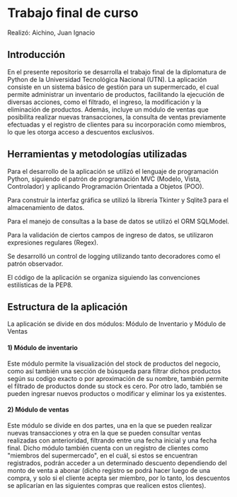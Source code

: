 # Trabajo final de curso
 Realizó: Aichino, Juan Ignacio

## Introducción

En el presente repositorio se desarrolla el trabajo final de la diplomatura de Python de la Universidad Tecnológica Nacional (UTN).
La aplicación consiste en un sistema básico de gestión para un supermercado, el cual permite administrar un inventario de productos, facilitando la ejecución de diversas acciones, como el filtrado, el ingreso, la modificación y la eliminación de productos. Además, incluye un módulo de ventas que posibilita realizar nuevas transacciones, la consulta de ventas previamente efectuadas y el registro de clientes para su incorporación como miembros, lo que les otorga acceso a descuentos exclusivos.

## Herramientas y metodologías utilizadas

Para el desarrollo de la aplicación se utilizó el lenguaje de programación Python, siguiendo el patrón de programación MVC (Modelo, Vista, Controlador) y aplicando Programación Orientada a Objetos (POO).

Para construir la interfaz gráfica se utilizó la librería Tkinter y Sqlite3 para el almacenamiento de datos.

Para el manejo de consultas a la base de datos se utilizó el ORM SQLModel.

Para la validación de ciertos campos de ingreso de datos, se utilizaron expresiones regulares (Regex).

Se desarrolló un control de logging utilizando tanto decoradores como el patrón observador.

El código de la aplicación se organiza siguiendo las convenciones estilísticas de la PEP8.

## Estructura de la aplicación

La aplicación se divide en dos módulos: Módulo de Inventario y Módulo de Ventas

#### 1) Módulo de inventario
Este módulo permite la visualización del stock de productos del negocio, como así también una sección de búsqueda para filtrar dichos productos según su codigo exacto o por aproximación
de su nombre, también permite el filtrado de productos donde su stock es cero.
Por otro lado, también se pueden ingresar nuevos productos o modificar y eliminar los ya existentes.

#### 2) Módulo de ventas
Este módulo se divide en dos partes, una en la que se pueden realizar nuevas transacciones y otra en la que se pueden consultar ventas realizadas con anterioridad, filtrando entre una
fecha inicial y una fecha final.
Dicho módulo también cuenta con un registro de clientes como "miembros del supermercado", en el cuál, si estos se encuentran registrados, podrán acceder a un determinado descuento
dependiendo del monto de venta a abonar (dicho registro se podrá hacer luego de una compra, y solo si el cliente acepta ser miembro, por lo tanto, los descuentos se aplicarían en las
siguientes compras que realicen estos clientes).




